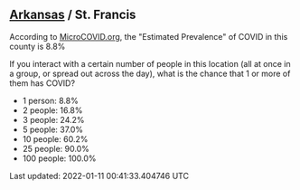 
## [Arkansas](/united-states/arkansas) / St. Francis

According to [MicroCOVID.org](http://microcovid.org),
the "Estimated Prevalence" of COVID in this county is 8.8%

If you interact with a certain number of people in this location
(all at once in a group, or spread out across the day), what is the chance that
1 or more of them has COVID?

- 1 person: 8.8%
- 2 people: 16.8%
- 3 people: 24.2%
- 5 people: 37.0%
- 10 people: 60.2%
- 25 people: 90.0%
- 100 people: 100.0%

Last updated: 2022-01-11 00:41:33.404746 UTC
